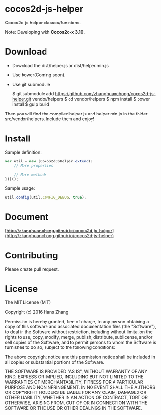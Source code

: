 # cocos2d-js-helper
Cocos2d-js helper classes/functions. 

Note: Developing with **Cocos2d-x 3.10**.

Download
===
* Download the dist/helper.js or dist/helper.min.js
* Use bower(Coming soon).
* Use git submodule

    $ git submodule add https://github.com/zhanghuanchong/cocos2d-js-helper.git vendor/helpers
    $ cd vendor/helpers
    $ npm install
    $ bower install
    $ gulp build
    
Then you will find the compiled helper.js and helper.min.js in the folder src/vendor/helpers. Include them and enjoy!

Install
===
Sample definition:
```javascript
var util = new (Cocos2dJsHelper.extend({
    // More properties

    // More methods
}))();
```

Sample usage:
```javascript
util.config(util.CONFIG_DEBUG, true);
```

Document
===
[http://zhanghuanchong.github.io/cocos2d-js-helper](http://zhanghuanchong.github.io/cocos2d-js-helper)

Contributing
===
Please create pull request.

License
===
The MIT License (MIT)

Copyright (c) 2016 Hans Zhang

Permission is hereby granted, free of charge, to any person obtaining a copy
of this software and associated documentation files (the "Software"), to deal
in the Software without restriction, including without limitation the rights
to use, copy, modify, merge, publish, distribute, sublicense, and/or sell
copies of the Software, and to permit persons to whom the Software is
furnished to do so, subject to the following conditions:

The above copyright notice and this permission notice shall be included in all
copies or substantial portions of the Software.

THE SOFTWARE IS PROVIDED "AS IS", WITHOUT WARRANTY OF ANY KIND, EXPRESS OR
IMPLIED, INCLUDING BUT NOT LIMITED TO THE WARRANTIES OF MERCHANTABILITY,
FITNESS FOR A PARTICULAR PURPOSE AND NONINFRINGEMENT. IN NO EVENT SHALL THE
AUTHORS OR COPYRIGHT HOLDERS BE LIABLE FOR ANY CLAIM, DAMAGES OR OTHER
LIABILITY, WHETHER IN AN ACTION OF CONTRACT, TORT OR OTHERWISE, ARISING FROM,
OUT OF OR IN CONNECTION WITH THE SOFTWARE OR THE USE OR OTHER DEALINGS IN THE
SOFTWARE.
